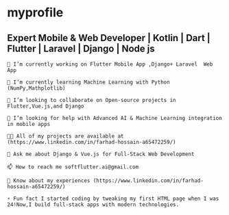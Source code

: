 # myprofile
## Expert Mobile &amp; Web Developer | Kotlin | Dart | Flutter | Laravel | Django | Node js



    🔭 I’m currently working on Flutter Mobile App ,Django+ Laravel  Web App

    🌱 I’m currently learning Machine Learning with Python (NumPy,Mathplotlib)

    👯 I’m looking to collaborate on Open-source projects in Flutter,Vue.js,and Django

    🤝 I’m looking for help with Advanced AI & Machine Learning integration in mobile apps

    👨‍💻 All of my projects are available at (https://www.linkedin.com/in/farhad-hossain-a65472259/)
    
    💬 Ask me about Django & Vue.js for Full-Stack Web Development

    📫 How to reach me softflutter.ai@gmail.com

    📄 Know about my experiences (https://www.linkedin.com/in/farhad-hossain-a65472259/)

    ⚡ Fun fact I started coding by tweaking my first HTML page when I was 24!Now,I build full-stack apps with modern technologies.

